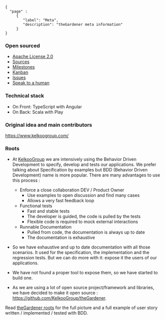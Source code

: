 ```thegardener
{
  "page" :
     {
        "label": "Meta",
        "description": "theGardener meta information"
     }
}
```


### Open sourced

- [Apache License 2.0](https://github.com/KelkooGroup/theGardener/blob/master/LICENSE)
- [Sources](https://github.com/KelkooGroup/theGardener)
- [Milestones](https://github.com/KelkooGroup/theGardener/milestones?direction=asc&sort=title)
- [Kanban](https://github.com/KelkooGroup/theGardener/projects/1)
- [Issues](https://github.com/KelkooGroup/theGardener/issues)
- [Speak to a human](https://discordapp.com/channels/417704230531366923/417704230976225281)

### Technical stack

- On Front: TypeScript with Angular
- On Back: Scala with Play

### Original idea and main contributors

https://www.kelkoogroup.com/

### Roots

- At [KelkooGroup](https://www.kelkoogroup.com/) we are intensively using the Behavior Driven Development to specify, develop and tests our applications.  We prefer talking about Specification by examples but BDD (Behavior Driven Development) name is more popular. There are many advantages to use this process :   

  - Enforce a close collaboration DEV / Product Owner
    - Use examples to open discussion and find many cases
    - Allows a very fast feedback loop
  - Functional tests
    - Fast and stable tests
    - The developer is guided, the code is pulled by the tests
    - Flexible code is required to mock external interactions
  - Runnable Documentation
    - Pulled from code, the documentation is always up to date
    - The documentation is exhaustive 

- So we have exhaustive and up to date documentation with all those scenarios. It used for the specification, the implementation and the regression tests. But we can do more with it: expose it the users of our applications.

- We have not found a proper tool to expose them, so we have started to build one.
- As we are using a lot of open source project/framework and libraries, we have decided to make it open source : https://github.com/KelkooGroup/theGardener.


Read [theGardener roots](assets/decks/theGardener_roots.pdf) for the full picture and a full example of user story written / implemented / tested with BDD.

